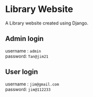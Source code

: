 # Library Website
 A Library website created using Django.  


## Admin login

username : `admin`  
password: `Tan@jim21`  

## User login


username : `jim@gmail.com`  
password: `jim@112233`  
 
